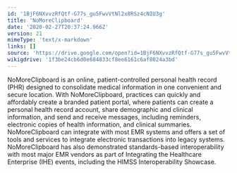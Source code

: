 ```yaml
---
id: '1BjF6NXvvzRfQtf-G77s_gu5FwvVtNl2x8RSz4cNIU3g'
title: 'NoMoreClipboard'
date: '2020-02-27T20:37:24.966Z'
version: 21
mimeType: 'text/x-markdown'
links: []
source: 'https://drive.google.com/open?id=1BjF6NXvvzRfQtf-G77s_gu5FwvVtNl2x8RSz4cNIU3g'
wikigdrive: '1f3be24cb6d0e684833cf8ee6161c6af8024a3bd'
---
```

NoMoreClipboard is an online, patient-controlled personal health record (PHR) designed to consolidate medical information in one convenient and secure location. With NoMoreClipboard, practices can quickly and affordably create a branded patient portal, where patients can create a personal health record account, share demographic and clinical information, and send and receive messages, including reminders, electronic copies of health information, and clinical summaries. NoMoreClipboard can integrate with most EMR systems and offers a set of tools and services to integrate electronic transactions into legacy systems. NoMoreClipboard has also demonstrated standards-based interoperability with most major EMR vendors as part of Integrating the Healthcare Enterprise (IHE) events, including the HIMSS Interoperability Showcase.

